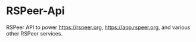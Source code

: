 # RSPeer-Api
RSPeer API to power https://rspeer.org, https://app.rspeer.org, and various other RSPeer services.
